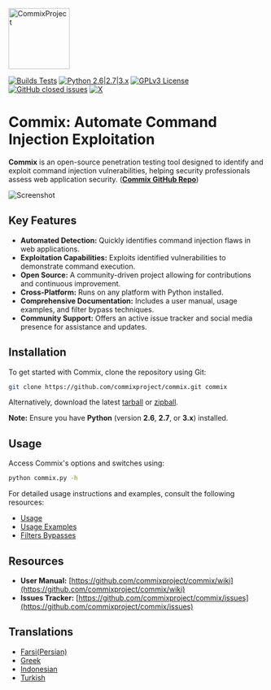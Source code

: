 <p align="left">
  <img alt="CommixProject" src="https://commixproject.com/images/logo.png" height="120" />
  <p align="left">
    <a href="https://github.com/commixproject/commix/actions/workflows/builds.yml"><img alt="Builds Tests" src="https://github.com/commixproject/commix/actions/workflows/builds.yml/badge.svg"></a>
    <a href="http://www.python.org/download/"><img alt="Python 2.6|2.7|3.x" src="https://img.shields.io/badge/python-2.6|2.7|3.x-yellow.svg"></a>
    <a href="https://github.com/commixproject/commix/blob/master/LICENSE.txt"><img alt="GPLv3 License" src="https://img.shields.io/badge/license-GPLv3-red.svg"></a>
    <a href="https://github.com/commixproject/commix/issues?q=is%3Aissue+is%3Aclosed"><img alt="GitHub closed issues" src="https://img.shields.io/github/issues-closed-raw/commixproject/commix.svg?colorB=ff0000"></a>
    <a href="https://x.com/commixproject"><img alt="X" src="https://img.shields.io/badge/x-@commixproject-blue.svg"></a>
  </p>
</p>

# Commix: Automate Command Injection Exploitation

**Commix** is an open-source penetration testing tool designed to identify and exploit command injection vulnerabilities, helping security professionals assess web application security. (**[Commix GitHub Repo](https://github.com/commixproject/commix)**)

![Screenshot](https://commixproject.com/images/background.png)

## Key Features

*   **Automated Detection:**  Quickly identifies command injection flaws in web applications.
*   **Exploitation Capabilities:**  Exploits identified vulnerabilities to demonstrate command execution.
*   **Open Source:**  A community-driven project allowing for contributions and continuous improvement.
*   **Cross-Platform:**  Runs on any platform with Python installed.
*   **Comprehensive Documentation:**  Includes a user manual, usage examples, and filter bypass techniques.
*   **Community Support:**  Offers an active issue tracker and social media presence for assistance and updates.

## Installation

To get started with Commix, clone the repository using Git:

```bash
git clone https://github.com/commixproject/commix.git commix
```

Alternatively, download the latest [tarball](https://github.com/commixproject/commix/tarball/master) or [zipball](https://github.com/commixproject/commix/zipball/master).

**Note:** Ensure you have **Python** (version **2.6**, **2.7**, or **3.x**) installed.

## Usage

Access Commix's options and switches using:

```bash
python commix.py -h
```

For detailed usage instructions and examples, consult the following resources:

*   [Usage](https://github.com/commixproject/commix/wiki/Usage)
*   [Usage Examples](https://github.com/commixproject/commix/wiki/Usage-Examples)
*   [Filters Bypasses](https://github.com/commixproject/commix/wiki/Filters-Bypasses)

## Resources

*   **User Manual:** [https://github.com/commixproject/commix/wiki](https://github.com/commixproject/commix/wiki)
*   **Issues Tracker:** [https://github.com/commixproject/commix/issues](https://github.com/commixproject/commix/issues)

## Translations

*   [Farsi(Persian)](https://github.com/commixproject/commix/blob/master/doc/translations/README-fa-FA.md)
*   [Greek](https://github.com/commixproject/commix/blob/master/doc/translations/README-gr-GR.md)
*   [Indonesian](https://github.com/commixproject/commix/blob/master/doc/translations/README-idn-IDN.md)
*   [Turkish](https://github.com/commixproject/commix/blob/master/doc/translations/README-tr-TR.md)